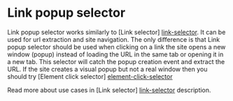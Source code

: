 # Link popup selector

Link popup selector works similarly to [Link selector] [link-selector]. It can
be used for url extraction and site navigation. The only difference is that
Link popup selector should be used when clicking on a link the site opens a new
window (popup) instead of loading the URL in the same tab or opening it in a
new tab. This selector will catch the popup creation event and extract the URL.
If the site creates a visual popup but not a real window then you should try
[Element click selector] [element-click-selector]

Read more about use cases in [Link selector] [link-selector] description.

 [link-selector]: Link%20selector.md
 [element-click-selector]: Element%20click%20selector.md
